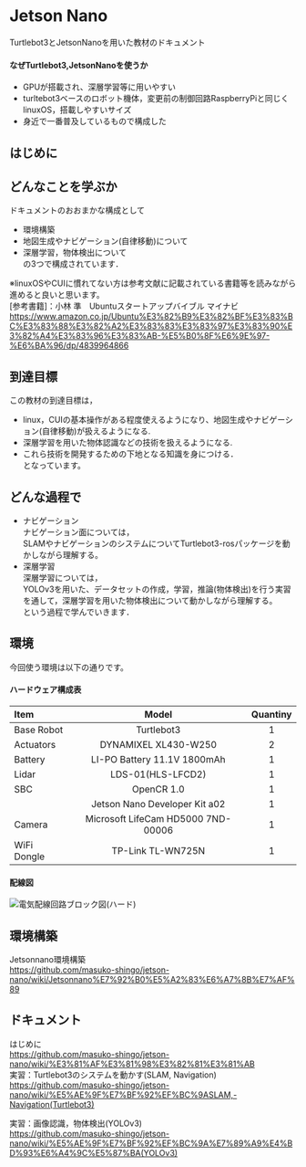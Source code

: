 # Jetson Nano
<!--
自分用jetsonnanoの記録するリポジトリ  
-->
Turtlebot3とJetsonNanoを用いた教材のドキュメント  

#### なぜTurtlebot3,JetsonNanoを使うか
* GPUが搭載され、深層学習等に用いやすい
* turltebot3ベースのロボット機体，変更前の制御回路RaspberryPiと同じくlinuxOS，搭載しやすいサイズ
* 身近で一番普及しているもので構成した

## はじめに
<!--
近年，自律移動ロボットの需要が増えており，深層学習を利用して，物体認識を行うような技術の開発が急速に進みつつあります．  
自律移動ロボットの例として，Turtlebot3を挙げます．  
Turtlebot3は，オープンソースで開発された，ROSのプラットフォームとなるロボットです．  
2017年に公表され，使用されている国は比較的多いと言えます．そのため，ユーザーが多く情報に富んでいるプラットフォームだと考えられます．  
また，深層学習を利用した技術では，自動運転時，センサからの障害物検知(物体検出)が挙げられます．  
上記のような背景から，これらの先端的な技術を効率良く学べる教材が求められていると考えられます．  
それを踏まえて，ナビゲーションと深層学習を学べる教材としてTurtlebot3とJetsonNanoを使用した教材を開発しました．  
-->
## どんなことを学ぶか
ドキュメントのおおまかな構成として
<!--
- linuxOSやCUI(コマンドライン)について  
-->
- 環境構築
- 地図生成やナビゲーション(自律移動)について  
- 深層学習，物体検出について  
の3つで構成されています．

※linuxOSやCUIに慣れてない方は参考文献に記載されている書籍等を読みながら進めると良いと思います。  
[参考書籍]：小林 準　Ubuntuスタートアップバイブル  マイナビ
https://www.amazon.co.jp/Ubuntu%E3%82%B9%E3%82%BF%E3%83%BC%E3%83%88%E3%82%A2%E3%83%83%E3%83%97%E3%83%90%E3%82%A4%E3%83%96%E3%83%AB-%E5%B0%8F%E6%9E%97-%E6%BA%96/dp/4839964866

## 到達目標
この教材の到達目標は，  
- linux，CUIの基本操作がある程度使えるようになり、地図生成やナビゲーション(自律移動)が扱えるようになる.  
- 深層学習を用いた物体認識などの技術を扱えるようになる.  
- これら技術を開発するための下地となる知識を身につける．  
となっています。

## どんな過程で
- ナビゲーション  
ナビゲーション面については，  
SLAMやナビゲーションのシステムについてTurtlebot3-rosパッケージを動かしながら理解する。  
- 深層学習  
深層学習については，  
YOLOv3を用いた、データセットの作成，学習，推論(物体検出)を行う実習を通して，深層学習を用いた物体検出について動かしながら理解する。  
という過程で学んでいきます．

## 環境
今回使う環境は以下の通りです。  

#### ハードウェア構成表
| Item | Model | Quantiny |
| :--- | :---: | :---: |
| Base Robot | Turtlebot3 | 1 |
| Actuators | DYNAMIXEL XL430-W250 | 2 |
| Battery | LI-PO Battery 11.1V 1800mAh | 1 |
| Lidar | LDS-01(HLS-LFCD2) | 1 |
| SBC | OpenCR 1.0 | 1 |
|  | Jetson Nano Developer Kit a02 | 1 |
| Camera | Microsoft LifeCam HD5000 7ND-00006 | 1 |
| WiFi Dongle | TP-Link TL-WN725N | 1 |

#### 配線図  
![電気配線回路ブロック図(ハード)](https://user-images.githubusercontent.com/72721963/150423909-6bc43ef9-ece2-4a26-af5e-6e294c44b737.png)

<!--
ソフトウェア構成図
-->
## 環境構築
Jetsonnano環境構築  
https://github.com/masuko-shingo/jetson-nano/wiki/Jetsonnano%E7%92%B0%E5%A2%83%E6%A7%8B%E7%AF%89

## ドキュメント
はじめに  
https://github.com/masuko-shingo/jetson-nano/wiki/%E3%81%AF%E3%81%98%E3%82%81%E3%81%AB  
実習：Turtlebot3のシステムを動かす(SLAM, Navigation)  
https://github.com/masuko-shingo/jetson-nano/wiki/%E5%AE%9F%E7%BF%92%EF%BC%9ASLAM,-Navigation(Turtlebot3)

実習：画像認識，物体検出(YOLOv3)  
https://github.com/masuko-shingo/jetson-nano/wiki/%E5%AE%9F%E7%BF%92%EF%BC%9A%E7%89%A9%E4%BD%93%E6%A4%9C%E5%87%BA(YOLOv3)
